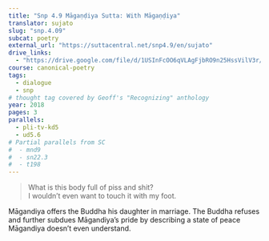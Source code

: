 ```yaml
---
title: "Snp 4.9 Māgaṇḍiya Sutta: With Māgaṇḍiya"
translator: sujato
slug: "snp.4.09"
subcat: poetry
external_url: "https://suttacentral.net/snp4.9/en/sujato"
drive_links:
  - "https://drive.google.com/file/d/1USInFcOO6qVLAgFjbRO9n25HssVilV3r/view?usp=drivesdk"
course: canonical-poetry
tags:
  - dialogue
  - snp
# thought tag covered by Geoff's "Recognizing" anthology
year: 2018
pages: 3
parallels:
  - pli-tv-kd5
  - ud5.6
# Partial parallels from SC
#  - mnd9
#  - sn22.3
#  - t198
---
```


> What is this body full of piss and shit?  
I wouldn’t even want to touch it with my foot.

Māgandiya offers the Buddha his daughter in marriage. The Buddha refuses and further subdues Māgandiya’s pride by describing a state of peace Māgandiya doesn’t even understand.

